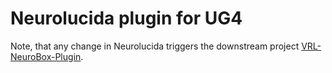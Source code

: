 # Neurolucida plugin for UG4
Note, that any change in Neurolucida triggers the downstream project [VRL-NeuroBox-Plugin](https://github.com/NeuroBox3D/VRL-NeuroBox-Plugin).
